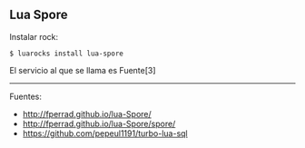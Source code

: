 ## Lua Spore

Instalar rock:

    $ luarocks install lua-spore

El servicio al que se llama es Fuente[3]

---

Fuentes:

+ http://fperrad.github.io/lua-Spore/
+ http://fperrad.github.io/lua-Spore/spore/
+ https://github.com/pepeul1191/turbo-lua-sql

